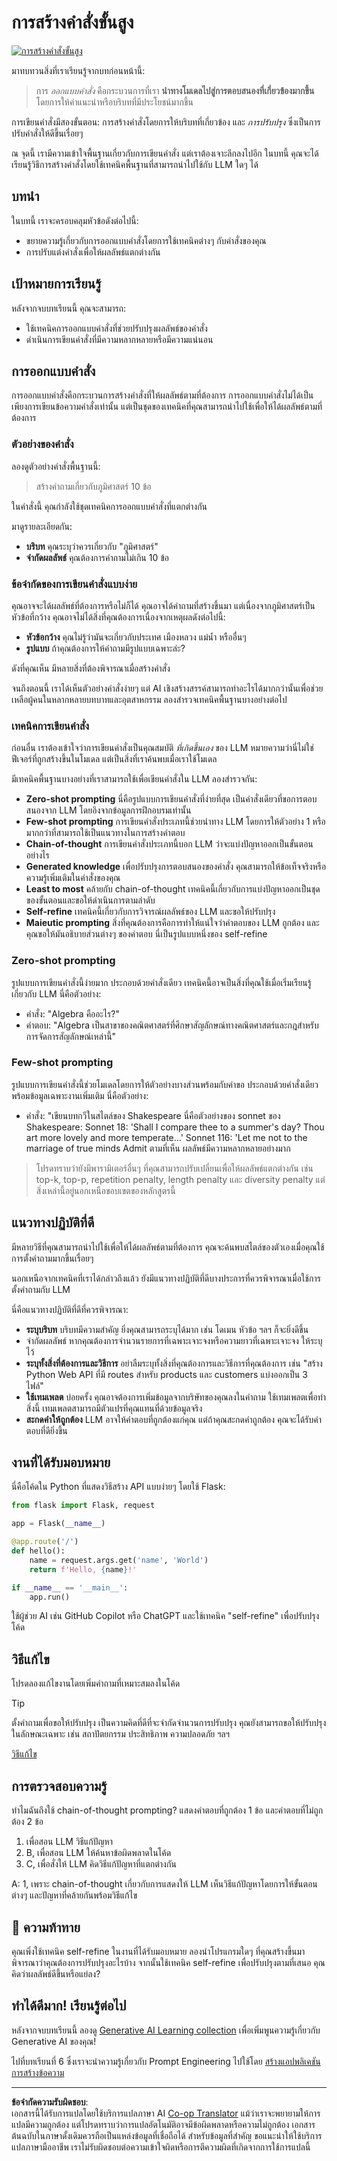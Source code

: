 <!--
CO_OP_TRANSLATOR_METADATA:
{
  "original_hash": "b2651fb16bcfbc62b8e518751ed90fdb",
  "translation_date": "2025-10-17T18:32:46+00:00",
  "source_file": "05-advanced-prompts/README.md",
  "language_code": "th"
}
-->
# การสร้างคำสั่งขั้นสูง

[![การสร้างคำสั่งขั้นสูง](../../../translated_images/05-lesson-banner.522610fd4a2cd82dbed66bb7e6fe104ed6da172e085dbb4d9100b28dc73ed435.th.png)](https://youtu.be/BAjzkaCdRok?si=NmUIyRf7-cDgbjtt)

มาทบทวนสิ่งที่เราเรียนรู้จากบทก่อนหน้านี้:

> การ _ออกแบบคำสั่ง_ คือกระบวนการที่เรา **นำทางโมเดลไปสู่การตอบสนองที่เกี่ยวข้องมากขึ้น** โดยการให้คำแนะนำหรือบริบทที่มีประโยชน์มากขึ้น

การเขียนคำสั่งมีสองขั้นตอน: การสร้างคำสั่งโดยการให้บริบทที่เกี่ยวข้อง และ _การปรับปรุง_ ซึ่งเป็นการปรับคำสั่งให้ดีขึ้นเรื่อยๆ

ณ จุดนี้ เรามีความเข้าใจพื้นฐานเกี่ยวกับการเขียนคำสั่ง แต่เราต้องเจาะลึกลงไปอีก ในบทนี้ คุณจะได้เรียนรู้วิธีการสร้างคำสั่งโดยใช้เทคนิคพื้นฐานที่สามารถนำไปใช้กับ LLM ใดๆ ได้

## บทนำ

ในบทนี้ เราจะครอบคลุมหัวข้อดังต่อไปนี้:

- ขยายความรู้เกี่ยวกับการออกแบบคำสั่งโดยการใช้เทคนิคต่างๆ กับคำสั่งของคุณ
- การปรับแต่งคำสั่งเพื่อให้ผลลัพธ์แตกต่างกัน

## เป้าหมายการเรียนรู้

หลังจากจบบทเรียนนี้ คุณจะสามารถ:

- ใช้เทคนิคการออกแบบคำสั่งที่ช่วยปรับปรุงผลลัพธ์ของคำสั่ง
- ดำเนินการเขียนคำสั่งที่มีความหลากหลายหรือมีความแน่นอน

## การออกแบบคำสั่ง

การออกแบบคำสั่งคือกระบวนการสร้างคำสั่งที่ให้ผลลัพธ์ตามที่ต้องการ การออกแบบคำสั่งไม่ได้เป็นเพียงการเขียนข้อความคำสั่งเท่านั้น แต่เป็นชุดของเทคนิคที่คุณสามารถนำไปใช้เพื่อให้ได้ผลลัพธ์ตามที่ต้องการ

### ตัวอย่างของคำสั่ง

ลองดูตัวอย่างคำสั่งพื้นฐานนี้:

> สร้างคำถามเกี่ยวกับภูมิศาสตร์ 10 ข้อ

ในคำสั่งนี้ คุณกำลังใช้ชุดเทคนิคการออกแบบคำสั่งที่แตกต่างกัน

มาดูรายละเอียดกัน:

- **บริบท** คุณระบุว่าควรเกี่ยวกับ "ภูมิศาสตร์"
- **จำกัดผลลัพธ์** คุณต้องการคำถามไม่เกิน 10 ข้อ

### ข้อจำกัดของการเขียนคำสั่งแบบง่าย

คุณอาจจะได้ผลลัพธ์ที่ต้องการหรือไม่ก็ได้ คุณอาจได้คำถามที่สร้างขึ้นมา แต่เนื่องจากภูมิศาสตร์เป็นหัวข้อที่กว้าง คุณอาจไม่ได้สิ่งที่คุณต้องการเนื่องจากเหตุผลดังต่อไปนี้:

- **หัวข้อกว้าง** คุณไม่รู้ว่ามันจะเกี่ยวกับประเทศ เมืองหลวง แม่น้ำ หรืออื่นๆ
- **รูปแบบ** ถ้าคุณต้องการให้คำถามมีรูปแบบเฉพาะล่ะ?

ดังที่คุณเห็น มีหลายสิ่งที่ต้องพิจารณาเมื่อสร้างคำสั่ง

จนถึงตอนนี้ เราได้เห็นตัวอย่างคำสั่งง่ายๆ แต่ AI เชิงสร้างสรรค์สามารถทำอะไรได้มากกว่านั้นเพื่อช่วยเหลือผู้คนในหลากหลายบทบาทและอุตสาหกรรม ลองสำรวจเทคนิคพื้นฐานบางอย่างต่อไป

### เทคนิคการเขียนคำสั่ง

ก่อนอื่น เราต้องเข้าใจว่าการเขียนคำสั่งเป็นคุณสมบัติ _ที่เกิดขึ้นเอง_ ของ LLM หมายความว่านี่ไม่ใช่ฟีเจอร์ที่ถูกสร้างขึ้นในโมเดล แต่เป็นสิ่งที่เราค้นพบเมื่อเราใช้โมเดล

มีเทคนิคพื้นฐานบางอย่างที่เราสามารถใช้เพื่อเขียนคำสั่งใน LLM ลองสำรวจกัน:

- **Zero-shot prompting** นี่คือรูปแบบการเขียนคำสั่งที่ง่ายที่สุด เป็นคำสั่งเดียวที่ขอการตอบสนองจาก LLM โดยอิงจากข้อมูลการฝึกอบรมเท่านั้น
- **Few-shot prompting** การเขียนคำสั่งประเภทนี้ช่วยนำทาง LLM โดยการให้ตัวอย่าง 1 หรือมากกว่าที่สามารถใช้เป็นแนวทางในการสร้างคำตอบ
- **Chain-of-thought** การเขียนคำสั่งประเภทนี้บอก LLM ว่าจะแบ่งปัญหาออกเป็นขั้นตอนอย่างไร
- **Generated knowledge** เพื่อปรับปรุงการตอบสนองของคำสั่ง คุณสามารถให้ข้อเท็จจริงหรือความรู้เพิ่มเติมในคำสั่งของคุณ
- **Least to most** คล้ายกับ chain-of-thought เทคนิคนี้เกี่ยวกับการแบ่งปัญหาออกเป็นชุดของขั้นตอนและขอให้ดำเนินการตามลำดับ
- **Self-refine** เทคนิคนี้เกี่ยวกับการวิจารณ์ผลลัพธ์ของ LLM และขอให้ปรับปรุง
- **Maieutic prompting** สิ่งที่คุณต้องการคือการทำให้แน่ใจว่าคำตอบของ LLM ถูกต้อง และคุณขอให้มันอธิบายส่วนต่างๆ ของคำตอบ นี่เป็นรูปแบบหนึ่งของ self-refine

### Zero-shot prompting

รูปแบบการเขียนคำสั่งนี้ง่ายมาก ประกอบด้วยคำสั่งเดียว เทคนิคนี้อาจเป็นสิ่งที่คุณใช้เมื่อเริ่มเรียนรู้เกี่ยวกับ LLM นี่คือตัวอย่าง:

- คำสั่ง: "Algebra คืออะไร?"
- คำตอบ: "Algebra เป็นสาขาของคณิตศาสตร์ที่ศึกษาสัญลักษณ์ทางคณิตศาสตร์และกฎสำหรับการจัดการสัญลักษณ์เหล่านี้"

### Few-shot prompting

รูปแบบการเขียนคำสั่งนี้ช่วยโมเดลโดยการให้ตัวอย่างบางส่วนพร้อมกับคำขอ ประกอบด้วยคำสั่งเดียวพร้อมข้อมูลเฉพาะงานเพิ่มเติม นี่คือตัวอย่าง:

- คำสั่ง: "เขียนบทกวีในสไตล์ของ Shakespeare นี่คือตัวอย่างของ sonnet ของ Shakespeare:
  Sonnet 18: 'Shall I compare thee to a summer's day? Thou art more lovely and more temperate...'
  Sonnet 116: 'Let me not to the marriage of true minds Admit
ตามที่เห็น ผลลัพธ์มีความหลากหลายอย่างมาก

> โปรดทราบว่ายังมีพารามิเตอร์อื่นๆ ที่คุณสามารถปรับเปลี่ยนเพื่อให้ผลลัพธ์แตกต่างกัน เช่น top-k, top-p, repetition penalty, length penalty และ diversity penalty แต่สิ่งเหล่านี้อยู่นอกเหนือขอบเขตของหลักสูตรนี้

## แนวทางปฏิบัติที่ดี

มีหลายวิธีที่คุณสามารถนำไปใช้เพื่อให้ได้ผลลัพธ์ตามที่ต้องการ คุณจะค้นพบสไตล์ของตัวเองเมื่อคุณใช้การตั้งคำถามมากขึ้นเรื่อยๆ

นอกเหนือจากเทคนิคที่เราได้กล่าวถึงแล้ว ยังมีแนวทางปฏิบัติที่ดีบางประการที่ควรพิจารณาเมื่อใช้การตั้งคำถามกับ LLM

นี่คือแนวทางปฏิบัติที่ดีที่ควรพิจารณา:

- **ระบุบริบท** บริบทมีความสำคัญ ยิ่งคุณสามารถระบุได้มาก เช่น โดเมน หัวข้อ ฯลฯ ก็จะยิ่งดีขึ้น
- จำกัดผลลัพธ์ หากคุณต้องการจำนวนรายการที่เฉพาะเจาะจงหรือความยาวที่เฉพาะเจาะจง ให้ระบุไว้
- **ระบุทั้งสิ่งที่ต้องการและวิธีการ** อย่าลืมระบุทั้งสิ่งที่คุณต้องการและวิธีการที่คุณต้องการ เช่น "สร้าง Python Web API ที่มี routes สำหรับ products และ customers แบ่งออกเป็น 3 ไฟล์"
- **ใช้เทมเพลต** บ่อยครั้ง คุณอาจต้องการเพิ่มข้อมูลจากบริษัทของคุณลงในคำถาม ใช้เทมเพลตเพื่อทำสิ่งนี้ เทมเพลตสามารถมีตัวแปรที่คุณแทนที่ด้วยข้อมูลจริง
- **สะกดคำให้ถูกต้อง** LLM อาจให้คำตอบที่ถูกต้องแก่คุณ แต่ถ้าคุณสะกดคำถูกต้อง คุณจะได้รับคำตอบที่ดียิ่งขึ้น

## งานที่ได้รับมอบหมาย

นี่คือโค้ดใน Python ที่แสดงวิธีสร้าง API แบบง่ายๆ โดยใช้ Flask:

```python
from flask import Flask, request

app = Flask(__name__)

@app.route('/')
def hello():
    name = request.args.get('name', 'World')
    return f'Hello, {name}!'

if __name__ == '__main__':
    app.run()
```

ใช้ผู้ช่วย AI เช่น GitHub Copilot หรือ ChatGPT และใช้เทคนิค "self-refine" เพื่อปรับปรุงโค้ด

## วิธีแก้ไข

โปรดลองแก้ไขงานโดยเพิ่มคำถามที่เหมาะสมลงในโค้ด

> [!TIP]
> ตั้งคำถามเพื่อขอให้ปรับปรุง เป็นความคิดที่ดีที่จะจำกัดจำนวนการปรับปรุง คุณยังสามารถขอให้ปรับปรุงในลักษณะเฉพาะ เช่น สถาปัตยกรรม ประสิทธิภาพ ความปลอดภัย ฯลฯ

[วิธีแก้ไข](../../../05-advanced-prompts/python/aoai-solution.py)

## การตรวจสอบความรู้

ทำไมฉันถึงใช้ chain-of-thought prompting? แสดงคำตอบที่ถูกต้อง 1 ข้อ และคำตอบที่ไม่ถูกต้อง 2 ข้อ

1. เพื่อสอน LLM วิธีแก้ปัญหา
1. B, เพื่อสอน LLM ให้ค้นหาข้อผิดพลาดในโค้ด
1. C, เพื่อสั่งให้ LLM คิดวิธีแก้ปัญหาที่แตกต่างกัน

A: 1, เพราะ chain-of-thought เกี่ยวกับการแสดงให้ LLM เห็นวิธีแก้ปัญหาโดยการให้ขั้นตอนต่างๆ และปัญหาที่คล้ายกันพร้อมวิธีแก้ไข

## 🚀 ความท้าทาย

คุณเพิ่งใช้เทคนิค self-refine ในงานที่ได้รับมอบหมาย ลองนำโปรแกรมใดๆ ที่คุณสร้างขึ้นมาพิจารณาว่าคุณต้องการปรับปรุงอะไรบ้าง จากนั้นใช้เทคนิค self-refine เพื่อปรับปรุงตามที่เสนอ คุณคิดว่าผลลัพธ์ดีขึ้นหรือแย่ลง?

## ทำได้ดีมาก! เรียนรู้ต่อไป

หลังจากจบบทเรียนนี้ ลองดู [Generative AI Learning collection](https://aka.ms/genai-collection?WT.mc_id=academic-105485-koreyst) เพื่อเพิ่มพูนความรู้เกี่ยวกับ Generative AI ของคุณ!

ไปที่บทเรียนที่ 6 ซึ่งเราจะนำความรู้เกี่ยวกับ Prompt Engineering ไปใช้โดย [สร้างแอปพลิเคชันการสร้างข้อความ](../06-text-generation-apps/README.md?WT.mc_id=academic-105485-koreyst)

---

**ข้อจำกัดความรับผิดชอบ**:  
เอกสารนี้ได้รับการแปลโดยใช้บริการแปลภาษา AI [Co-op Translator](https://github.com/Azure/co-op-translator) แม้ว่าเราจะพยายามให้การแปลมีความถูกต้อง แต่โปรดทราบว่าการแปลอัตโนมัติอาจมีข้อผิดพลาดหรือความไม่ถูกต้อง เอกสารต้นฉบับในภาษาดั้งเดิมควรถือเป็นแหล่งข้อมูลที่เชื่อถือได้ สำหรับข้อมูลที่สำคัญ ขอแนะนำให้ใช้บริการแปลภาษามืออาชีพ เราไม่รับผิดชอบต่อความเข้าใจผิดหรือการตีความผิดที่เกิดจากการใช้การแปลนี้